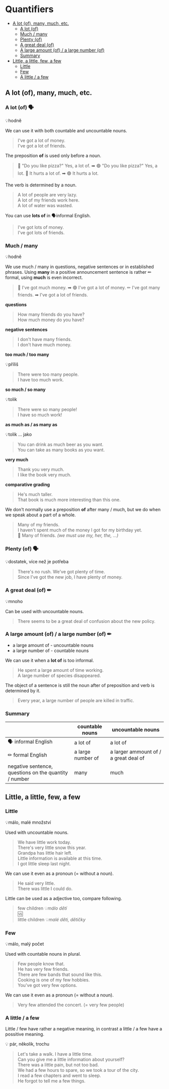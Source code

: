 # Quantifiers

- [A lot (of), many, much, etc.](#a-lot-of-many-much-etc)
  - [A lot (of)](#a-lot-of-)
  - [Much / many](#much--many)
  - [Plenty (of)](#plenty-of-)
  - [A great deal (of)](#a-great-deal-of-)
  - [A large amount (of) / a large number (of)](#a-large-amount-of--a-large-number-of-)
  - [Summary](#summary)
- [Little, a little, few, a few](#little-a-little-few-a-few)
  - [Little](#little)
  - [Few](#few)
  - [A little / a few](#a-little--a-few)

## A lot (of), many, much, etc.

### A lot (of) 🗣

💡hodně

We can use it with both countable and uncountable nouns.

> I've got a lot of money. <br/>
> I've got a lot of friends. <br/>

The preposition **of** is used only before a noun.

> 🔴 "Do you like pizza?" Yes, a lot of. ➡ 🟢 "Do you like pizza?" Yes, a lot.
> 🔴 It hurts a lot of. ➡ 🟢 It hurts a lot.

The verb is determined by a noun.

> A lot of people are very lazy. <br/>
> A lot of my friends work here. <br/>
> A lot of water was wasted. <br/>

You can use **lots of** in 🗣informal English.

> I've got lots of money. <br/>
> I've got lots of friends. <br/>

### Much / many

💡hodně

We use much / many in questions, negative sentences or in established phrases. Using **many** in a positive announcement
sentence is rather ✏ formal, using **much** is even incorrect.

> 🔴 I've got much money. ➡ 🟢 I've got a lot of money.
> ✏ I've got many friends. ➡ I've got a lot of friends.

**questions**
> How many friends do you have? <br/>
> How much money do you have? <br/>

**negative sentences**
> I don't have many friends. <br/>
> I don't have much money. <br/>

**too much / too many**

💡příliš

> There were too many people. <br/>
> I have too much work. <br/>

**so much / so many**

💡tolik

> There were so many people! <br/>
> I have so much work! <br/>

**as much as / as many as**

💡tolik … jako

> You can drink as much beer as you want. <br/>
> You can take as many books as you want. <br/>

**very much**

> Thank you very much. <br/>
> I like the book very much. <br/>

**comparative grading**

> He's much taller. <br/>
> That book is much more interesting than this one. <br/>

We don't normally use a preposition **of** after many / much, but we do when we speak about a part of a whole.

> Many of my friends. <br/>
> I haven't spent much of the money I got for my birthday yet. <br/>
> 🔴 Many of friends. *(we must use my, her, the, ...)* <br/>

### Plenty (of) 🗣

💡dostatek, více než je potřeba

> There's no rush. We've got plenty of time. <br/>
> Since I've got the new job, I have plenty of money. <br/>

### A great deal (of) ✏

💡mnoho

Can be used with uncountable nouns.

> There seems to be a great deal of confusion about the new policy. <br/>

### A large amount (of) / a large number (of) ✏

* a large amount of - uncountable nouns
* a large number of - countable nouns

We can use it when a **lot of** is too informal.

> He spent a large amount of time working. <br/>
> A large number of species disappeared. <br/>

The object of a sentence is still the noun after of preposition and verb is determined by it.

> Every year, a large number of people are killed in traffic. <br/>

### Summary

|                                                        | countable nouns   | uncountable nouns                     |
|--------------------------------------------------------|-------------------|---------------------------------------|
| 🗣 informal English                                    | a lot of          | a lot of                              |
| ✏ formal English                                       | a large number of | a larger ammount of / a great deal of |
| negative sentence, questions on the quantity / number  | many              | much                                  |

## Little, a little, few, a few

### Little

💡málo, malé množství

Used with uncountable nouns.

> We have little work today. <br/>
> There's very little snow this year. <br/>
> Grandpa has little hair left. <br/>
> Little information is available at this time. <br/>
> I got little sleep last night. <br/>

We can use it even as a pronoun (= without a noun).

> He said very little. <br/>
> There was little I could do. <br/>

Little can be used as a adjective too, compare following.
> few children 💡*málo dětí* <br/>
> 🆚 <br/>
> little children 💡*malé děti, dětičky* <br/>

### Few

💡málo, malý počet

Used with countable nouns in plural.

> Few people know that. <br/>
> He has very few friends. <br/>
> There are few bands that sound like this. <br/>
> Cooking is one of my few hobbies. <br/>
> You've got very few options. <br/>

We can use it even as a pronoun (= without a noun).

> Very few attended the concert. (= very few people) <br/>

### A little / a few

Little / few have rather a negative meaning, in contrast a little / a few have a possitive meaning.

💡 pár, několik, trochu

> Let's take a walk. I have a little time. <br/>
> Can you give me a little information about yourself? <br/>
> There was a little pain, but not too bad. <br/>
> We had a few hours to spare, so we took a tour of the city. <br/>
> I read a few chapters and went to sleep. <br/>
> He forgot to tell me a few things. <br/>
